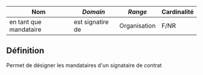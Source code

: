 | **Nom**                | ***Domain***     | ***Range***  | **Cardinalité** |
| ---------------------- | ---------------- | ------------ | --------------- |
| en tant que mandataire | est signatire de | Organisation | F/NR            |

## Définition

Permet de désigner les mandataires d'un signataire de contrat